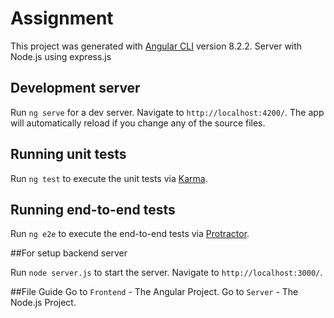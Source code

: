 # Assignment

This project was generated with [Angular CLI](https://github.com/angular/angular-cli) version 8.2.2.
Server with Node.js using express.js

## Development server

Run `ng serve` for a dev server. Navigate to `http://localhost:4200/`. The app will automatically reload if you change any of the source files.

## Running unit tests

Run `ng test` to execute the unit tests via [Karma](https://karma-runner.github.io).

## Running end-to-end tests

Run `ng e2e` to execute the end-to-end tests via [Protractor](http://www.protractortest.org/).

##For setup backend server

Run `node server.js` to start the server.
Navigate to `http://localhost:3000/`. 

##File Guide
Go to `Frontend` - The Angular Project.
Go to `Server` - The Node.js Project.
